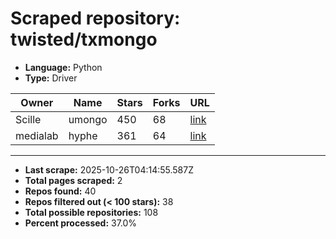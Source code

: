# Scraped repository: twisted/txmongo
* **Language:** Python
* **Type:** Driver

| Owner | Name | Stars | Forks | URL |
|---|---|---|---|---|
| Scille | umongo | 450 | 68 | [link](https://github.com/Scille/umongo) |
| medialab | hyphe | 361 | 64 | [link](https://github.com/medialab/hyphe) |

---
* **Last scrape:** 2025-10-26T04:14:55.587Z
* **Total pages scraped:** 2
* **Repos found:** 40
* **Repos filtered out (< 100 stars):** 38
* **Total possible repositories:** 108
* **Percent processed:** 37.0%
